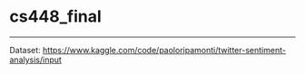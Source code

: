 # cs448_final
---

Dataset: https://www.kaggle.com/code/paoloripamonti/twitter-sentiment-analysis/input
